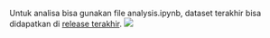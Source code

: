 Untuk analisa bisa gunakan file analysis.ipynb, dataset terakhir bisa didapatkan di [release terakhir](https://github.com/khrlimam/pemilu2024-suara-tps/releases).
<img src="doc/ss.png">